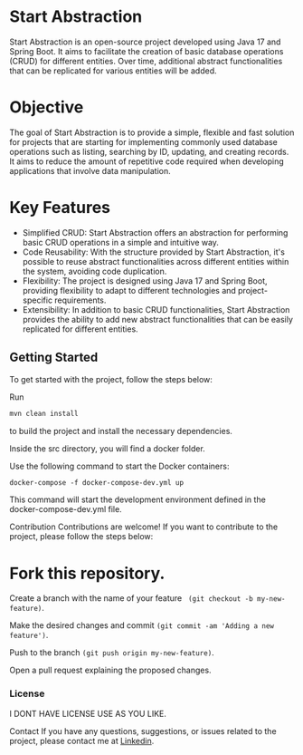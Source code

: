 # Start Abstraction
Start Abstraction is an open-source project developed using Java 17 and Spring Boot. It aims to facilitate the creation of basic database operations (CRUD) for different entities. Over time, additional abstract functionalities that can be replicated for various entities will be added.

# Objective
The goal of Start Abstraction is to provide a simple, flexible and fast solution for projects that are starting for implementing commonly used database operations such as listing, searching by ID, updating, and creating records. It aims to reduce the amount of repetitive code required when developing applications that involve data manipulation.

# Key Features
- Simplified CRUD: Start Abstraction offers an abstraction for performing basic CRUD operations in a simple and intuitive way.
- Code Reusability: With the structure provided by Start Abstraction, it's possible to reuse abstract functionalities across different entities within the system, avoiding code duplication.
- Flexibility: The project is designed using Java 17 and Spring Boot, providing flexibility to adapt to different technologies and project-specific requirements.
- Extensibility: In addition to basic CRUD functionalities, Start Abstraction provides the ability to add new abstract functionalities that can be easily replicated for different entities.

## Getting Started
To get started with the project, follow the steps below:

Run 
```md
mvn clean install 
```

to build the project and install the necessary dependencies.

Inside the src directory, you will find a docker folder.

Use the following command to start the Docker containers:
```md
docker-compose -f docker-compose-dev.yml up
```

This command will start the development environment defined in the docker-compose-dev.yml file.

Contribution
Contributions are welcome! If you want to contribute to the project, please follow the steps below:

# Fork this repository.

Create a branch with the name of your feature ``` (git checkout -b my-new-feature)```.

Make the desired changes and commit ```(git commit -am 'Adding a new feature')```.

Push to the branch ```(git push origin my-new-feature)```.

Open a pull request explaining the proposed changes.

### License
I DONT HAVE LICENSE USE AS YOU LIKE.

Contact
If you have any questions, suggestions, or issues related to the project, please contact me at [Linkedin](https://www.linkedin.com/in/jhonatan-araujo7).